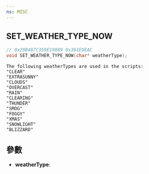 ```yaml
---
ns: MISC
---
```

## SET_WEATHER_TYPE_NOW

```c
// 0x29B487C359E19889 0x361E9EAC
void SET_WEATHER_TYPE_NOW(char* weatherType);
```

```
The following weatherTypes are used in the scripts:  
"CLEAR"  
"EXTRASUNNY"  
"CLOUDS"  
"OVERCAST"  
"RAIN"  
"CLEARING"  
"THUNDER"  
"SMOG"  
"FOGGY"  
"XMAS"  
"SNOWLIGHT"  
"BLIZZARD"  
```

## 參數
* **weatherType**: 

